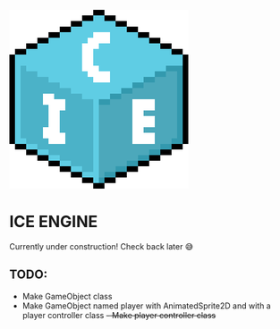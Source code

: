 ![ICE logo](img/ICE.png)
# ICE ENGINE

Currently under construction! Check back later 😅

## TODO:
- Make GameObject class
- Make GameObject named player with AnimatedSprite2D and with a player controller class
~~- Make player controller class~~

